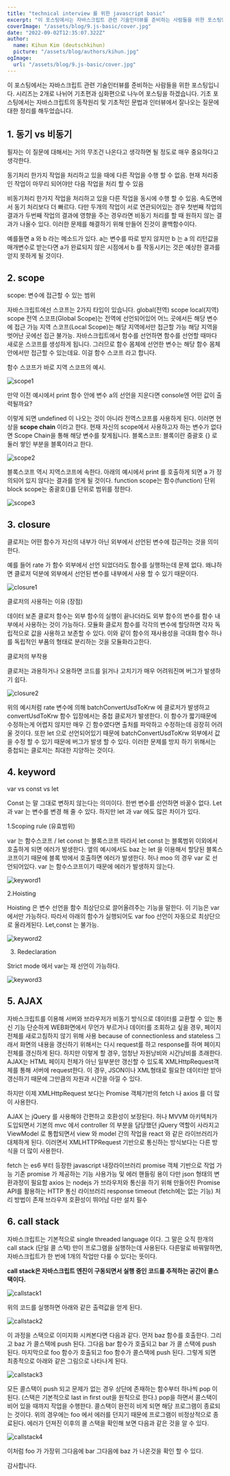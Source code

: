 ```yaml
---
title: "technical interview 를 위한 javascript basic"
excerpt: "이 포스팅에서는 자바스크립트 관련 기술인터뷰를 준비하는 사람들을 위한 포스팅입니다. 시리즈는 2개로 나뉘어 기초편과 심화편으로 나누어 포스팅을 하겠습니다. 기초 포스팅에서는 자바스크립트의 동작원리 및 기초적인 문법과 인터뷰에서 잘나오는 질문에 대한 정리를 해두었습니다."
coverImage: "/assets/blog/9.js-basic/cover.jpg"
date: "2022-09-02T12:35:07.322Z"
author:
  name: Kihun Kim (deutschkihun)
  picture: "/assets/blog/authors/kihun.jpg"
ogImage:
  url: "/assets/blog/9.js-basic/cover.jpg"
---
```


이 포스팅에서는 자바스크립트 관련 기술인터뷰를 준비하는 사람들을 위한 포스팅입니다. 시리즈는 2개로 나뉘어 기초편과 심화편으로 나누어 포스팅을 하겠습니다. 기초 포스팅에서는 자바스크립트의 동작원리 및 기초적인 문법과 인터뷰에서 잘나오는 질문에 대한 정리를 해두었습니다.

## 1. 동기 vs 비동기

필자는 이 질문에 대해서는 거의 무조건 나온다고 생각하면 될 정도로 매우 중요하다고 생각한다.

동기처리
한가지 작업을 처리하고 있을 때에 다른 작업을 수행 할 수 없음. 현재 처리중인 작업이 마무리 되어야만 다음 작업을 처리 할 수 있음

비동기처리
한가지 작업을 처리하고 있을 다른 작업을 동시에 수행 할 수 있음. 속도면에서 동기 처리보다 더 빠르다. 다만 두개의 작업이 서로 연관되어있는 경우 첫번째 작업의 결과가 두번째 작업의 결과에 영향을 주는 경우라면 비동기 처리를 할 때 원하지 않는 결과가 나올수 있다. 이러한 문제를 해결하기 위해 만들어 진것이 콜백함수이다.

예를들면 a 와 b 라는 메소드가 있다. a는 변수를 따로 받지 않지만 b 는 a 의 리턴값을 매개변수로 받는다면 a가 완료되지 않은 시점에서 b 를 작동시키는 것은 예상한 결과를 얻지 못하게 될 것이다.

## 2. scope

scope: 변수에 접근할 수 있는 범위

자바스크립트에선 스코프는 2가지 타입이 있습니다.
global(전역) scope
local(지역) scope
전역 스코프(Global Scope)는 전역에 선언되어있어 어느 곳에서든 해당 변수에 접근 가능
지역 스코프(Local Scope)는 해당 지역에서만 접근할 가능
해당 지역을 벗어난 곳에선 접근 불가능.
자바스크립트에서 함수를 선언하면 함수를 선언할 때마다 새로운 스코프를 생성하게 됩니다. 그러므로 함수 몸체에 선언한 변수는 해당 함수 몸체 안에서만 접근할 수 있는데요. 이걸 함수 스코프 라고 합니다.

함수 스코프가 바로 지역 스코프의 예시.

![scope1](/assets/blog/9.js-basic/scope1.png)

만약 이전 예시에서 print 함수 안에 변수 a의 선언을 지운다면 console엔 어떤 값이 출력될까요?

이렇게 되면 undefined 이 나오는 것이 아니라 전역스코프를 사용하게 된다. 이러면 현상을 **scope chain** 이라고 한다. 현재 자신의 scope에서 사용하고자 하는 변수가 없다면 Scope Chain을 통해 해당 변수를 찾게됩니다.
블록스코프: 블록이란 중괄호 {} 로 둘러 쌓인 부분을 블록이라고 한다.

![scope2](/assets/blog/9.js-basic/scope2.png)

블록스코프 역시 지역스코프에 속한다. 아래의 예시에서 print 를 호출하게 되면 a 가 정의되어 있지 않다는 결과를 얻게 될 것이다.
function scope는 함수(function) 단위
block scope는 중괄호{}를 단위로 범위를 정한다.

![scope3](/assets/blog/9.js-basic/scope3.png)

## 3. closure

클로저는 어떤 함수가 자신의 내부가 아닌 외부에서 선언된 변수에 접근하는 것을 의미한다.

예를 들어 rate 가 함수 외부에서 선언 되었더라도 함수를 실행하는데 문제 없다.
왜냐하면 클로저 덕분에 외부에서 선언된 변수를 내부에서 사용 할 수 있기 때문이다.

![closure1](/assets/blog/9.js-basic/closure1.png)

클로저의 사용하는 이유 (장점)

데이터 보존
클로저 함수는 외부 함수의 실행이 끝나더라도 외부 함수의 변수를 함수 내부에서 사용하는 것이 가능하다.
모듈화
클로저 함수를 각각의 변수에 할당하면 각자 독립적으로 값을 사용하고 보존할 수 있다. 이와 같이 함수의 재사용성을 극대화 함수 하나를 독립적인 부품의 형태로 분리하는 것을 모듈화라고한다.

클로저의 부작용

클로저는 과용하거나 오용하면 코드를 읽거나 고치기가 매우 어려워진며 버그가 발생하기 쉽다.

![closure2](/assets/blog/9.js-basic/closure2.png)

위의 예시처럼 rate 변수에 의해 batchConvertUsdToKrw 에 클로저가 발생하고 convertUsdToKrw 함수 입장에서는 중첩 클로저가 발생한다. 이 함수가 짧기때문에 수정하는게 어렵지 않지만 매우 긴 함수였다면 출처를 파악하고 수정하는데 굉장히 어려울 것이다. 또한 let 으로 선언되어있기 때문에 batchConvertUsdToKrw 외부에서 값을 수정 할 수 있기 때문에 버그가 발생 할 수 있다. 이러한 문제를 방지 하기 위해서는 중첩되는 클로저는 최대한 지양하는 것이다.

## 4. keyword

var vs const vs let

Const 는 말 그대로 변하지 않는다는 의미이다. 한번 변수를 선언하면 바꿀수 없다.
Let 과 var 는 변수를 변경 해 줄 수 있다. 하지만 let 과 var 에도 많은 차이가 있다.

1.Scoping rule (유효범위)

var 는 함수스코프 / let const 는 블록스코프
따라서 let const 는 블록범위 이외에서 호출하게 되면 에러가 발생한다.
옆의 예시에서도 baz 는 let 을 이용해서 할당된 블록스코프이기 때문에 블록 밖에서 호출하면 에러가 발생한다.
허나 moo 의 경우 var 로 선언되어있다. var 는 함수스코프이기 때문에 에러가 발생하지 않는다.

![keyword1](/assets/blog/9.js-basic/keyword1.png)

2.Hoisting

Hoisting 은 변수 선언을 함수 최상단으로 끌어올려주는 기능을 말한다.
이 기능은 var 에서만 가능하다. 따라서 아래의 함수가 실행되어도 var foo 선언이 자동으로 최상단으로 올라게된다.
Let,const 는 불가능.

![keyword2](/assets/blog/9.js-basic/keyword2.png)

3. Redeclaration

Strict mode 에서 var는 재 선언이 가능하다.

![keyword3](/assets/blog/9.js-basic/keyword3.png)

## 5. AJAX

자바스크립트를 이용해 서버와 브라우저가 비동기 방식으로 데이터를 교환할 수 있는 통신 기능
단순하게 WEB화면에서 무언가 부르거나 데이터를 조회하고 싶을 경우, 페이지 전체를 새로고침하지 않기 위해 사용 because of connectionless and stateless
그래서 화면의 내용을 갱신하기 위해서는 다시 request를 하고 response를 하며 페이지 전체를 갱신하게 된다. 하지만 이렇게 할 경우, 엄청난 자원낭비와 시간낭비를 초래한다.
AJAX는 HTML 페이지 전체가 아닌 일부분만 갱신할 수 있도록 XMLHttpRequest객체를 통해 서버에 request한다. 이 경우, JSON이나 XML형태로 필요한 데이터만 받아 갱신하기 때문에 그만큼의 자원과 시간을 아낄 수 있다.

하지만 이제 XMLHttpRequest 보다는 Promise 객체기반의 fetch 나 axios 를 더 많이 사용한다.

AJAX 는 jQuery 를 사용해야 간편하고 호환성이 보장된다.
허나 MVVM 아키텍처가 도입되면서 기본의 mvc 에서 controller 의 부분을 담당했던 jQuery 역할이 사라지고 ViewModel 로 통합되면서 view 와 model 간의 작업을 react 와 같은 라이브러리가 대체하게 된다. 이러면서 XMLHTTPRequest 기반으로 통신하는 방식보다는 다른 방식을 더 많이 사용한다.

fetch 는 es6 부터 등장한 javascript 내장라이브러리
promise 객체 기반으로 작업 가능
기존 promise 가 제공하는 기능 사용가능 및 에러 핸들링 용이
다만 json 형태의 변환과정이 필요함
axios 는 nodejs 가 브라우저와 통신을 하기 위해 만들어진 Promise API를 활용하는 HTTP 통신 라이브러리
response timeout (fetch에는 없는 기능) 처리 방법이 존재
브라우저 호환성이 뛰어남
다만 설치 필수

## 6. call stack

자바스크립트는 기본적으로 single threaded language 이다. 그 말은 오직 한개의 call stack (단일 콜 스택) 만이 프로그램을 실행하는데 사용된다. 다른말로 바꿔말하면, 자바스크립트가 한 번에 1개의 작업만 다룰 수 있다는 뜻이다.

**call stack은 자바스크립트 엔진이 구동되면서 실행 중인 코드를 추적하는 공간이 콜스택이다.**

![callstack1](/assets/blog/9.js-basic/callstack1.png)

위의 코드를 실행하면 아래와 같은 출력값을 얻게 된다.

![callstack2](/assets/blog/9.js-basic/callstack2.png)

이 과정을 스택으로 이미지화 시켜본다면 다음과 같다.
먼저 baz 함수를 호출한다. 그리고 baz 가 콜스택에 push 된다. 그다음 bar 함수가 호출되고 bar 가 콜 스택에 push 된다. 마지막으로 foo 함수가 호출되고 foo 함수가 콜스택에 push 된다. 그렇게 되면 최종적으로 아래와 같은 그림으로 나타나게 된다.

![callstack3](/assets/blog/9.js-basic/callstack3.png)

모든 콜스택이 push 되고 문제가 없는 경우 상단에 존재하는 함수부터 하나씩 pop 이된다. (스택은 기본적으로 last in first out을 원칙으로 한다.) pop을 하면서 콜스택이 비어 있을 때까지 작업을 수행한다. 콜스택이 완전히 비게 되면 해당 프로그램이 종료되는 것이다. 위의 경우에는 foo 에서 에러를 던지기 때문에 프로그램이 비정상적으로 종료된다. 에러가 던져진 이후의 콜 스택을 확인해 보면 다음과 같은 것을 알 수 있다.

![callstack4](/assets/blog/9.js-basic/callstack4.png)

이처럼 foo 가 가장위 그다음에 bar 그다음에 baz 가 나온것을 확인 할 수 있다.

감사합니다.
